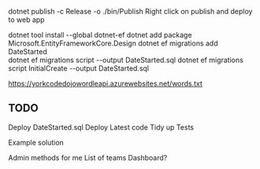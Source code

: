 dotnet publish -c Release -o ./bin/Publish
Right click on publish and deploy to web app

dotnet tool install --global dotnet-ef 
dotnet add package Microsoft.EntityFrameworkCore.Design
dotnet ef migrations add DateStarted             
dotnet ef migrations script --output DateStarted.sql
dotnet ef migrations script InitialCreate  --output DateStarted.sql 

https://yorkcodedojowordleapi.azurewebsites.net/words.txt

## TODO
Deploy DateStarted.sql
Deploy Latest code
Tidy up Tests


Example solution

Admin methods for me
  List of teams
  Dashboard?